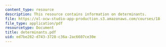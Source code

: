 ```yaml
---
content_type: resource
description: This resource contains information on determinants.
file: https://ol-ocw-studio-app-production.s3.amazonaws.com/courses/18-02-multivariable-calculus-spring-2006/ed7be282d7433728c36a2ac6607ce30e_determinants.pdf
file_type: application/pdf
resourcetype: Document
title: determinants.pdf
uid: ed7be282-d743-3728-c36a-2ac6607ce30e
---
```

